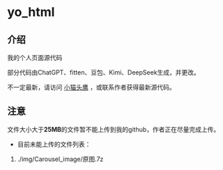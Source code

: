 # yo_html

## 介绍
我的个人页面源代码

部分代码由ChatGPT、fitten、豆包、Kimi、DeepSeek生成，并更改。

不一定最新，请访问 [小猫头鹰](http://www.youngowl.asia/) ，或联系作者获得最新源代码。

## 注意

文件大小大于**25MB**的文件暂不能上传到我的github，作者正在尽量完成上传。

- 目前未能上传的文件列表：

1. ./img/Carousel_image/原图.7z
